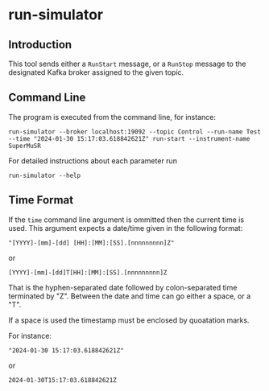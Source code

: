 # run-simulator

## Introduction

This tool sends either a <code>RunStart</code> message, or a <code>RunStop</code> message to the designated Kafka broker assigned to the given topic.

## Command Line
The program is executed from the command line, for instance:
```
run-simulator --broker localhost:19092 --topic Control --run-name Test --time "2024-01-30 15:17:03.618842621Z" run-start --instrument-name SuperMuSR
```

For detailed instructions about each parameter run
```
run-simulator --help
```

## Time Format
If  the ``time`` command line argument is ommitted then the current time is used. This argument expects a date/time given in the following format:
```
"[YYYY]-[mm]-[dd] [HH]:[MM]:[SS].[nnnnnnnnn]Z"
```
or
```
[YYYY]-[mm]-[dd]T[HH]:[MM]:[SS].[nnnnnnnnn]Z
```
That is the hyphen-separated date followed by colon-separated time terminated by "Z". Between the date and time can go either a space, or a "T".

If a space is used the timestamp must be enclosed by quoatation marks.

For instance:
```
"2024-01-30 15:17:03.618842621Z"
```
or
```
2024-01-30T15:17:03.618842621Z
```